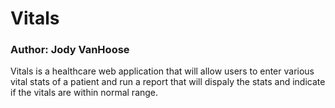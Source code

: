 # Vitals

### Author: Jody VanHoose

Vitals is a healthcare web application that will allow users to enter various vital stats of a patient and run a report that will dispaly the stats and indicate if the vitals are within normal range.

